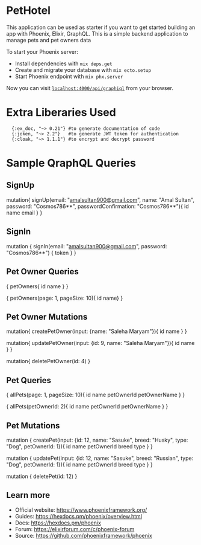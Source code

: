 # PetHotel

This application can be used as starter if you want to get started building an app with Phoenix, Elixir, GraphQL. This is a simple backend application to manage pets and pet owners data

To start your Phoenix server:

  * Install dependencies with `mix deps.get`
  * Create and migrate your database with `mix ecto.setup`
  * Start Phoenix endpoint with `mix phx.server`

Now you can visit [`localhost:4000/api/graphiql`](http://localhost:4000/api/graphiql) from your browser.
# Extra Liberaries Used
      {:ex_doc, "~> 0.21"} #to generate documentation of code
      {:joken, "~> 2.2"}   #to generate JWT token for authentication
      {:cloak, "~> 1.1.1"} #to encrypt and decrypt password
# Sample QraphQL Queries
## SignUp
mutation{
  signUp(email: "amalsultan900@gmail.com", name: "Amal Sultan", password: "Cosmos786**", passwordConfirmation: "Cosmos786**"){
    id
    name
    email
  }
}
## SignIn
mutation {
  signIn(email: "amalsultan900@gmail.com", password: "Cosmos786**") {
    token
  }
}
## Pet Owner Queries
{
  petOwners{
    id
    name
  }
}

{ petOwners(page: 1, pageSize: 10){ id name} }

## Pet Owner Mutations
mutation{
  createPetOwner(input: {name: "Saleha Maryam"}){
    id
    name
  }
}

mutation{
  updatePetOwner(input: {id: 9, name: "Saleha Maryam"}){
    id
    name
  }
}

mutation{
  deletePetOwner(id: 4)
}

## Pet Queries
{ allPets(page: 1, pageSize: 10){ id name petOwnerId petOwnerName } }

{
  allPets(petOwnerId: 2){
    id
    name
    petOwnerId
    petOwnerName
  }
}
## Pet Mutations 
mutation {
  createPet(input: {id: 12, name: "Sasuke", breed: "Husky", type: "Dog", petOwnerId: 1}){
    id
    name
    petOwnerId
    breed
    type
  }
}

mutation {
  updatePet(input: {id: 12, name: "Sasuke", breed: "Russian", type: "Dog", petOwnerId: 1}){
    id
    name
    petOwnerId
    breed
    type
  }
}

mutation {
  deletePet(id: 12)
}

## Learn more

  * Official website: https://www.phoenixframework.org/
  * Guides: https://hexdocs.pm/phoenix/overview.html
  * Docs: https://hexdocs.pm/phoenix
  * Forum: https://elixirforum.com/c/phoenix-forum
  * Source: https://github.com/phoenixframework/phoenix
